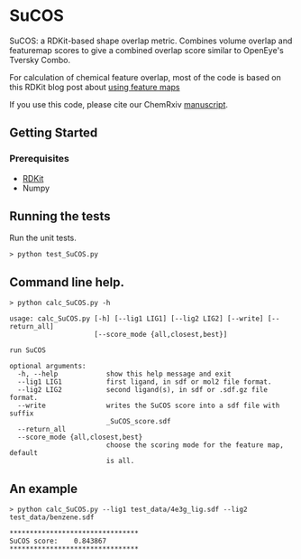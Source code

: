 # SuCOS

SuCOS: a RDKit-based shape overlap metric. Combines volume overlap and featuremap scores to give a combined overlap score similar to OpenEye's Tversky Combo.

For calculation of chemical feature overlap, most of the code is based on this RDKit blog post about [using feature maps](http://rdkit.blogspot.com/2017/11/using-feature-maps.html)

If you use this code, please cite our ChemRxiv [manuscript](https://chemrxiv.org/articles/SuCOS_is_Better_than_RMSD_for_Evaluating_Fragment_Elaboration_and_Docking_Poses/8100203).

## Getting Started

### Prerequisites

* [RDKit](http://www.rdkit.org/) 
* Numpy 

## Running the tests

Run the unit tests.

```
> python test_SuCOS.py
```

## Command line help.
```
> python calc_SuCOS.py -h

usage: calc_SuCOS.py [-h] [--lig1 LIG1] [--lig2 LIG2] [--write] [--return_all]
                     [--score_mode {all,closest,best}]

run SuCOS

optional arguments:
  -h, --help            show this help message and exit
  --lig1 LIG1           first ligand, in sdf or mol2 file format.
  --lig2 LIG2           second ligand(s), in sdf or .sdf.gz file format.
  --write               writes the SuCOS score into a sdf file with suffix
                        _SuCOS_score.sdf
  --return_all
  --score_mode {all,closest,best}
                        choose the scoring mode for the feature map, default
                        is all.

```
## An example
```
> python calc_SuCOS.py --lig1 test_data/4e3g_lig.sdf --lig2 test_data/benzene.sdf 

********************************
SuCOS score:	0.843867
********************************
```
